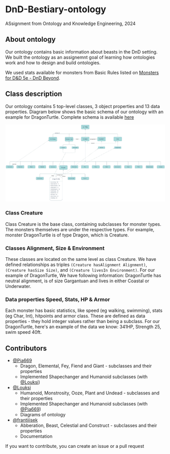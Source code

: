 # DnD-Bestiary-ontology
ASsignment from Ontology and Knowledge Engineering, 2024

## About ontology
Our ontology contains basic information about beasts in the DnD setting. We built the ontology as an assignemnt goal of learning how ontologies work and how to design and build ontologies.

We used stats available for monsters from Basic Rules listed on [Monsters for D&D 5e - DnD Beyond](https://www.dndbeyond.com/monsters?filter-type=0&filter-search=&filter-cr-min=&filter-cr-max=&filter-armor-class-min=&filter-armor-class-max=&filter-average-hp-min=&filter-average-hp-max=&filter-is-legendary=&filter-is-mythic=&filter-has-lair=&filter-source=1&filter-partnered-content=f).

## Class description
Our ontology contains 5 top-level classes, 3 object properties and 13 data properties. Diagram below shows the basic schema of our ontology with an example for DragonTurtle. Complete schema is available [here](diagramme-Page-1.jpg)

![Diagram of ontology with an example for DragonTurtle](diagramme-Page-2.jpg)

### Class Creature
Class Creature is the base class, containing subclasses for monster types. The monsters themselves are under the respective types. For example, monster DragonTurtle is of type Dragon, which is Creature.

### Classes Alignment, Size & Environment
These classes are located on the same level as class Creature. We have defined relationships as triples `(Creature hasAlignment Alignment)`, `(Creature hasSize Size)`, and `(Creature livesIn Environment)`. For our example of DragonTurtle, We have following information: DragonTurtle has neutral alignment, is of size Gargantuan and lives in either Coastal or Underwater.

### Data properties Speed, Stats, HP & Armor
Each monster has basic statistics, like speed (eg walking, swimming), stats (eg Char, Int), hitpoints and armor class. These are defined as data properties - they hold integer values rather than being a subclass. For our DragonTurtle, here's an example of the data we know: 341HP, Strength 25, swim speed 40ft. 

## Contributors
- [@Pia669](https://github.com/Pia669)
  - Dragon, Elemental, Fey, Fiend and Giant - subclasses and their properties
  - Implemented Shapechanger and Humanoid subclasses (with [@Louksi](https://github.com/Louksi))
- [@Louksi](https://github.com/Louksi)
  - Humanoid, Monstrosity, Ooze, Plant and Undead - subclasses and their properties
  - Implemented Shapechanger and Humanoid subclasses (with [@Pia669](https://github.com/Pia669))
  - Diagrams of ontology
- [@frantiiisek](https://github.com/frantiiisek)
  - Abberation, Beast, Celestial and Construct - subclasses and their properties
  - Documentation

If you want to contribute, you can create an issue or a pull request
